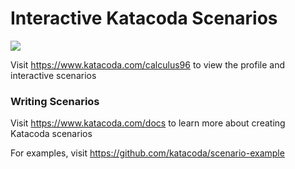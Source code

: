 # Interactive Katacoda Scenarios

[![](http://shields.katacoda.com/katacoda/calculus96/count.svg)](https://www.katacoda.com/calculus96 "Get your profile on Katacoda.com")

Visit https://www.katacoda.com/calculus96 to view the profile and interactive scenarios

### Writing Scenarios
Visit https://www.katacoda.com/docs to learn more about creating Katacoda scenarios

For examples, visit https://github.com/katacoda/scenario-example
